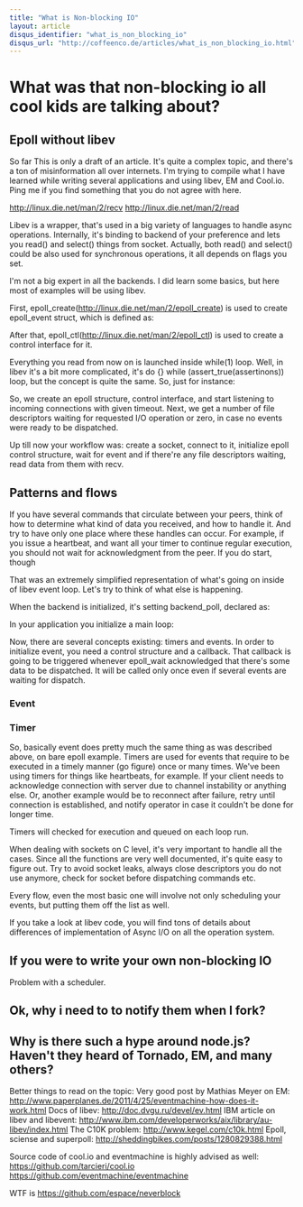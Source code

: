 ```yaml
---
title: "What is Non-blocking IO"
layout: article
disqus_identifier: "what_is_non_blocking_io"
disqus_url: "http://coffeenco.de/articles/what_is_non_blocking_io.html"
---
```


# What was that non-blocking io all cool kids are talking about?

## Epoll without libev ##

So far This is only a draft of an article. It's quite a complex topic, and there's a ton of misinformation all over internets.
I'm trying to compile what I have learned while writing several applications and using libev, EM and Cool.io. Ping me if you
find something that you do not agree with here.

http://linux.die.net/man/2/recv
http://linux.die.net/man/2/read

Libev is a wrapper, that's used in a big variety of languages to handle async operations. Internally, it's binding to backend of your preference and lets you read() and select() things from socket. Actually, both read() and select() could be also used for synchronous operations, it all depends on flags you set.

I'm not a big expert in all the backends. I did learn some basics, but here most of examples will be using libev.

First, epoll_create(http://linux.die.net/man/2/epoll_create) is used to create epoll_event struct, which is defined as:

<script src="http://gist.github.com/c11beed436ed4fd9c0b4.js"></script>

After that, epoll_ctl(http://linux.die.net/man/2/epoll_ctl) is used to create a control interface for it.

Everything you read from now on is launched inside while(1) loop. Well, in libev it's a bit more complicated, it's do {} while (assert_true(assertinons)) loop, but the concept is quite the same. So, just for instance:

<script src="http://gist.github.com/fe59a1c046c0883df0e3.js"></script>

So, we create an epoll structure, control interface, and start listening to incoming connections with given timeout. Next, we get a number of file descriptors waiting for requested I/O operation or zero, in case no events were ready to be dispatched.

Up till now your workflow was: create a socket, connect to it, initialize epoll control structure, wait for event and if there're any file descriptors waiting, read data from them with recv.

## Patterns and flows ##

If you have several commands that circulate between your peers, think of how to determine what kind of data you received, and how to handle it. And try to have only one place where these handles can occur. For example, if you issue a heartbeat, and want all your timer to continue regular execution, you should not wait for acknowledgment from the peer. If you do start, though



That was an extremely simplified representation of what's going on inside of libev event loop. Let's try to think of what else is happening.


When the backend is initialized, it's setting backend_poll, declared as:

<script src="http://gist.github.com/74c4027c5a55c8d5e37a.js"></script>

In your application you initialize a main loop:

<script src="http://gist.github.com/b7c9ce345ea65b8bc675.js"></script>

Now, there are several concepts existing: timers and events.
In order to initialize event, you need a control structure and a callback. That callback is going to be triggered whenever epoll_wait acknowledged that there's some data to be dispatched. It will be called only once even if several events are waiting for dispatch.

### Event ####

<script src="http://gist.github.com/e6f76e877464ab5b1e83.js"></script>

### Timer ####

<script src="http://gist.github.com/7a86a3ff5f24e0761e3d.js"></script>

So, basically event does pretty much the same thing as was described above, on bare epoll example. Timers are used for events that require to be executed in a timely manner (go figure) once or many times. We've been using timers for things like heartbeats, for example. If your client needs to acknowledge connection with server due to channel instability or anything else. Or, another example would be to reconnect after failure, retry until connection is established, and notify operator in case it couldn't be done for longer time.

Timers will checked for execution and queued on each loop run.

When dealing with sockets on C level, it's very important to handle all the cases. Since all the functions are very well documented, it's quite easy to figure out. Try to avoid socket leaks, always close descriptors you do not use anymore, check for socket before dispatching commands etc.

Every flow, even the most basic one will involve not only scheduling your events, but putting them off the list as well.


If you take a look at libev code, you will find tons of details about differences of implementation of Async I/O on all the operation system.

## If you were to write your own non-blocking IO ##

Problem with a scheduler.


## Ok, why i need to to notify them when I fork? ##


## Why is there such a hype around node.js? Haven't they heard of Tornado, EM, and many others? ##


Better things to read on the topic:
  Very good post by Mathias Meyer on EM: http://www.paperplanes.de/2011/4/25/eventmachine-how-does-it-work.html
  Docs of libev: http://doc.dvgu.ru/devel/ev.html
  IBM article on libev and libevent: http://www.ibm.com/developerworks/aix/library/au-libev/index.html
  The C10K problem: http://www.kegel.com/c10k.html
  Epoll, sciense and superpoll: http://sheddingbikes.com/posts/1280829388.html

Source code of cool.io and eventmachine is highly advised as well:
  https://github.com/tarcieri/cool.io
  https://github.com/eventmachine/eventmachine


WTF is https://github.com/espace/neverblock
